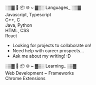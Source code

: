 ░▒▓ 🌱 📦 🌐 ~ ▓▒░ Languages_ ░▒▓  
Javascript, Typescript   
C++, C   
Java, Python   
HTML, CSS   
React   

* Looking for projects to collaborate on!   
* Need help with career prospects...   
* Ask me about my writing! :D

░▒▓ 🌱 📦 🌐 ~ ▓▒░ Learning_ ░▒▓   
Web Development ~ Frameworks   
Chrome Extensions   
